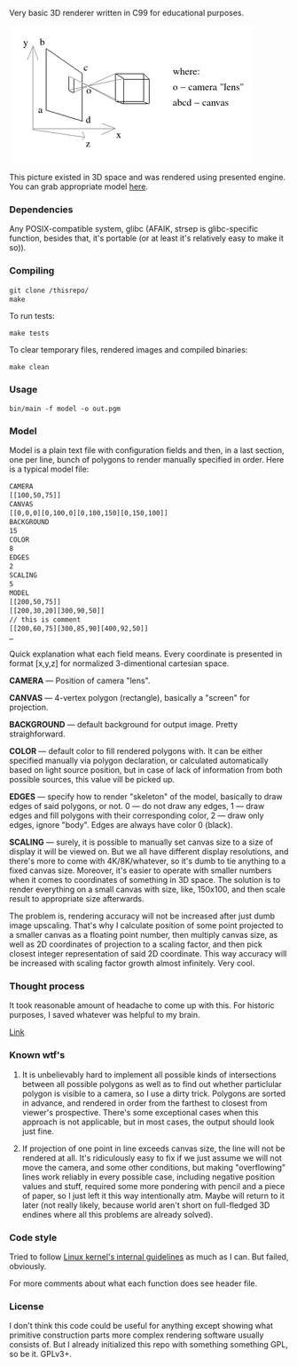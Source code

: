 Very basic 3D renderer written in C99 for educational purposes.

![](/visualization.png)

This picture existed in 3D space and was rendered using presented engine. You can grab appropriate model [here](/models/visualization.pepe).

### Dependencies

Any POSIX-compatible system, glibc (AFAIK, strsep is glibc-specific function, besides that, it's portable (or at least it's relatively easy to make it so)).

### Compiling

```
git clone /thisrepo/
make
```

To run tests:

```
make tests
```

To clear temporary files, rendered images and compiled binaries:

```
make clean
```

### Usage

```
bin/main -f model -o out.pgm
```

### Model

Model is a plain text file with configuration fields and then, in a last section, one per line, bunch of polygons to render manually specified in order. Here is a typical model file:

```
CAMERA
[[100,50,75]]
CANVAS
[[0,0,0][0,100,0][0,100,150][0,150,100]]
BACKGROUND
15
COLOR
8
EDGES
2
SCALING
5
MODEL
[[200,50,75]]
[[200,30,20][300,90,50]]
// this is comment
[[200,60,75][300,85,90][400,92,50]]
…
```

Quick explanation what each field means. Every coordinate is presented in format [x,y,z] for normalized 3-dimentional cartesian space.

**CAMERA** — Position of camera "lens".

**CANVAS** — 4-vertex polygon (rectangle), basically a "screen" for projection.

**BACKGROUND** — default background for output image. Pretty straighforward.

**COLOR** — default color to fill rendered polygons with. It can be either specified manually via polygon declaration, or calculated automatically based on light source position, but in case of lack of information from both possible sources, this value vill be picked up.

**EDGES** — specify how to render "skeleton" of the model, basically to draw edges of said polygons, or not. 0 — do not draw any edges, 1 — draw edges and fill polygons with their corresponding color, 2 — draw only edges, ignore "body". Edges are always have color 0 (black).

**SCALING** — surely, it is possible to manually set canvas size to a size of display it will be viewed on. But we all have different display resolutions, and there's more to come with 4K/8K/whatever, so it's dumb to tie anything to a fixed canvas size. Moreover, it's easier to operate with smaller numbers when it comes to coordinates of something in 3D space. The solution is to render everything on a small canvas with size, like, 150x100, and then scale result to appropriate size afterwards. 

The problem is, rendering accuracy will not be increased after just dumb image upscaling. That's why I calculate position of some point projected to a smaller canvas as a floating point number, then multiply canvas size, as well as 2D coordinates of projection to a scaling factor, and then pick closest integer representation of said 2D coordinate. This way accuracy will be increased with scaling factor growth almost infinitely. Very cool.

### Thought process

It took reasonable amount of headache to come up with this. For historic purposes, I saved whatever was helpful to my brain. 

[Link](/assets/kdscmlacmlsd.png)

### Known wtf's

1. It is unbelievably hard to implement all possible kinds of intersections between all possible polygons as well as to find out whether particlular polygon is visible to a camera, so I use a dirty trick. Polygons are sorted in advance, and rendered in order from the farthest to closest from viewer's prospective. There's some exceptional cases when this approach is not applicable, but in most cases, the output should look just fine.

2. If projection of one point in line exceeds canvas size, the line will not be rendered at all. It's ridiculously easy to fix if we just assume we will not move the camera, and some other conditions, but making "overflowing" lines work reliably in every possible case, including negative position values and stuff, required some more pondering with pencil and a piece of paper, so I just left it this way intentionally atm. Maybe will return to it later (not really likely, because world aren't short on full-fledged 3D endines where all this problems are already solved).

### Code style

Tried to follow [Linux kernel's internal guidelines](https://www.kernel.org/doc/html/v4.10/process/coding-style.html) as much as I can. But failed, obviously.

For more comments about what each function does see header file.

### License

I don't think this code could be useful for anything except showing what primitive construction parts more complex rendering software usually consists of. But I already initialized this repo with something something GPL, so be it. GPLv3+.
